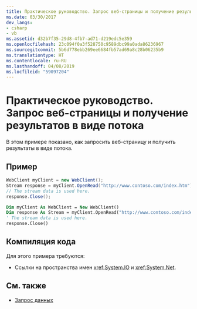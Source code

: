 ```yaml
---
title: Практическое руководство. Запрос веб-страницы и получение результатов в виде потока
ms.date: 03/30/2017
dev_langs:
- csharp
- vb
ms.assetid: d32b7f35-29d8-4fb7-ad71-d219edc5e359
ms.openlocfilehash: 23c094f0a3f528750c9589dbc99a0ada86236967
ms.sourcegitcommit: 5b6d778ebb269ee6684fb57ad69a8c28b06235b9
ms.translationtype: HT
ms.contentlocale: ru-RU
ms.lasthandoff: 04/08/2019
ms.locfileid: "59097204"
---
```

# <a name="how-to-request-a-web-page-and-retrieve-the-results-as-a-stream"></a>Практическое руководство. Запрос веб-страницы и получение результатов в виде потока
В этом примере показано, как запросить веб-страницу и получить результаты в виде потока.  
  
## <a name="example"></a>Пример  
  
```csharp  
WebClient myClient = new WebClient();  
Stream response = myClient.OpenRead("http://www.contoso.com/index.htm");  
// The stream data is used here.  
response.Close();  
```  
  
```vb  
Dim myClient As WebClient = New WebClient()  
Dim response As Stream = myClient.OpenRead("http://www.contoso.com/index.htm")  
' The stream data is used here.  
response.Close()  
```  
  
## <a name="compiling-the-code"></a>Компиляция кода  
 Для этого примера требуются:  
  
-   Ссылки на пространства имен <xref:System.IO> и <xref:System.Net>.  
  
## <a name="see-also"></a>См. также

- [Запрос данных](../../../docs/framework/network-programming/requesting-data.md)
